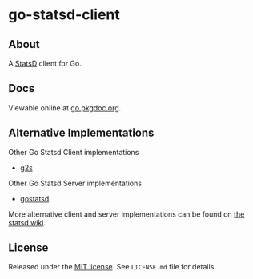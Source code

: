 go-statsd-client
================

## About

A [StatsD][1] client for Go.

## Docs

Viewable online at [go.pkgdoc.org][2].

## Alternative Implementations

Other Go Statsd Client implementations

*   [g2s][3]

Other Go Statsd Server implementations

*   [gostatsd][4]

More alternative client and server implementations can be found on [the statsd
wiki][5].


## License

Released under the [MIT
license](http://www.opensource.org/licenses/mit-license.php). See `LICENSE.md`
file for details.

[1]: https://github.com/etsy/statsd
[2]: http://go.pkgdoc.org/github.com/cactus/go-statsd-client/statsd
[3]: https://github.com/peterbourgon/g2s
[4]: https://github.com/kisielk/gostatsd
[5]: https://github.com/etsy/statsd/wiki
